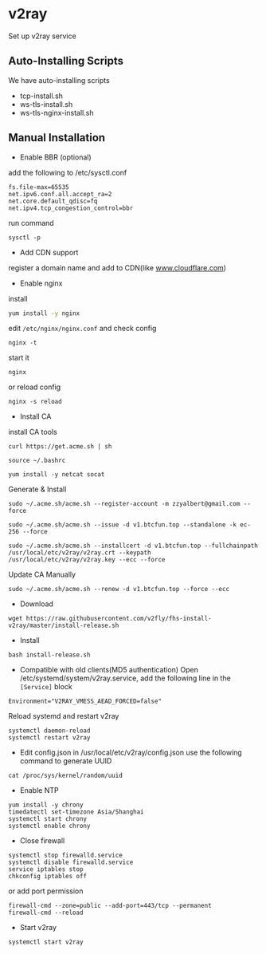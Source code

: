 # v2ray

Set up v2ray service

## Auto-Installing Scripts

We have auto-installing scripts
- tcp-install.sh
- ws-tls-install.sh
- ws-tls-nginx-install.sh

## Manual Installation

- Enable BBR (optional)

add the following to /etc/sysctl.conf

```
fs.file-max=65535
net.ipv6.conf.all.accept_ra=2
net.core.default_qdisc=fq
net.ipv4.tcp_congestion_control=bbr
```
run command
```
sysctl -p
```

- Add CDN support

register a domain name and add to CDN(like www.cloudflare.com)

- Enable nginx

install
```bash
yum install -y nginx
```

edit `/etc/nginx/nginx.conf` and check config
```
nginx -t
```

start it
```
nginx
```
or reload config
```
nginx -s reload
```

- Install CA

install CA tools
```
curl https://get.acme.sh | sh

source ~/.bashrc

yum install -y netcat socat

```

Generate & Install
```
sudo ~/.acme.sh/acme.sh --register-account -m zzyalbert@gmail.com --force

sudo ~/.acme.sh/acme.sh --issue -d v1.btcfun.top --standalone -k ec-256 --force

sudo ~/.acme.sh/acme.sh --installcert -d v1.btcfun.top --fullchainpath /usr/local/etc/v2ray/v2ray.crt --keypath /usr/local/etc/v2ray/v2ray.key --ecc --force

```

Update CA Manually
```
sudo ~/.acme.sh/acme.sh --renew -d v1.btcfun.top --force --ecc
```

- Download
```
wget https://raw.githubusercontent.com/v2fly/fhs-install-v2ray/master/install-release.sh
```

- Install
```
bash install-release.sh
```

- Compatible with old clients(MD5 authentication)
Open /etc/systemd/system/v2ray.service, add the following line in the `[Service]` block

```
Environment="V2RAY_VMESS_AEAD_FORCED=false"
```

Reload systemd and restart v2ray

```
systemctl daemon-reload
systemctl restart v2ray
```

- Edit config.json in /usr/local/etc/v2ray/config.json
use the following command to generate UUID
```
cat /proc/sys/kernel/random/uuid
```

- Enable NTP
```
yum install -y chrony
timedatectl set-timezone Asia/Shanghai
systemctl start chrony
systemctl enable chrony
```

- Close firewall
```
systemctl stop firewalld.service
systemctl disable firewalld.service
service iptables stop
chkconfig iptables off
```
or add port permission
```
firewall-cmd --zone=public --add-port=443/tcp --permanent
firewall-cmd --reload
```

- Start v2ray
```
systemctl start v2ray
```


